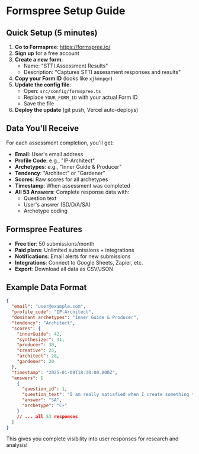 # Formspree Setup Guide

## Quick Setup (5 minutes)

1. **Go to Formspree**: https://formspree.io/
2. **Sign up** for a free account
3. **Create a new form**:
   - Name: "STTI Assessment Results"
   - Description: "Captures STTI assessment responses and results"
4. **Copy your Form ID** (looks like `xjkmnpqr`)
5. **Update the config file**:
   - Open: `src/config/formspree.ts`
   - Replace `YOUR_FORM_ID` with your actual Form ID
   - Save the file
6. **Deploy the update** (git push, Vercel auto-deploys)

## Data You'll Receive

For each assessment completion, you'll get:

- **Email**: User's email address
- **Profile Code**: e.g., "IP-Architect" 
- **Archetypes**: e.g., "Inner Guide & Producer"
- **Tendency**: "Architect" or "Gardener"
- **Scores**: Raw scores for all archetypes
- **Timestamp**: When assessment was completed
- **All 53 Answers**: Complete response data with:
  - Question text
  - User's answer (SD/D/A/SA) 
  - Archetype coding

## Formspree Features

- **Free tier**: 50 submissions/month
- **Paid plans**: Unlimited submissions + integrations
- **Notifications**: Email alerts for new submissions
- **Integrations**: Connect to Google Sheets, Zapier, etc.
- **Export**: Download all data as CSV/JSON

## Example Data Format

```json
{
  "email": "user@example.com",
  "profile_code": "IP-Architect", 
  "dominant_archetypes": "Inner Guide & Producer",
  "tendency": "Architect",
  "scores": {
    "innerGuide": 42,
    "synthesizer": 31,
    "producer": 38,
    "creative": 25,
    "architect": 28,
    "gardener": 20
  },
  "timestamp": "2025-01-09T18:30:00.000Z",
  "answers": [
    {
      "question_id": 1,
      "question_text": "I am really satisfied when I create something that feels original to me.",
      "answer": "SA",
      "archetype": "C+"
    }
    // ... all 53 responses
  ]
}
```

This gives you complete visibility into user responses for research and analysis!